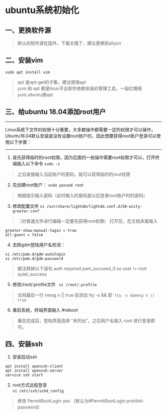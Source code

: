 # ubuntu系统初始化
## 一、更换软件源
> 默认的软件源在国外，下载太慢了，建议更换到aliyun
## 二、安装vim
``` sudo apt install vim  ```   
> apt 是apt-get的子集，建议使用apt  
> yum 和 apt 都是linux平台软件依赖安装的管理工具，一般红帽用yum,ubuntu用apt
## 三、给ubuntu 18.04添加root用户
***
Linux系统下文件的权限十分重要，大多数操作都需要一定的权限才可以操作，Ubuntu18.04默认安装是没有设置root账户的，因此想要获得root账户登录可以使用以下步骤：
***
1. 首先获得临时的root权限，因为后面的一些操作需要root权限才可以，打开终端输入以下命令
```sudo -s```
>之后直接输入当前账户的密码，就可以获得临时的root权限
2. 先创建root账户：
```sudo passwd root```
>根据提示输入密码（此时输入的密码是以后登录root账户时的密码）

3. 修改配置文件
```vi /usr/share/lightdm/lightdm.conf.d/50-unity-greeter.conf```
>（对普通文件进行编辑一定要先获得root权限）
打开后，在文档末尾输入
```
greeter-show-manual-login = true
all-guest = false
```
4. 去除gdm登陆用户名检测：
```
vi /etc/pam.d/gdm-autologin  
vi /etc/pam.d/gdm-password
```    
> 都注释掉以下语句 auth required pam_succeed_if.so user != root quiet_success  
5. 修改/root/.profile文件
``` vi /root/.profile```
>文档最后一行 mesg n || true 前添加  tty -s && 即``` tty -s &&mesg n || true```

6. 重启系统，终端界面输入 #reboot
>重启完成后，登陆界面选择 “未列出”，之后用户名输入 root 进行登录即可。
## 四、安装ssh
 1. 安装启动ssh
 ```
 apt install openssh-client   
 apt install openssh-server  
 service ssh start 
 ```
 2. root方式远程登录  
 ```vi /etc/ssh/sshd_config```
 > 修改 PermitRootLogin yes （默认为#PermitRootLogin prohibit-password）
